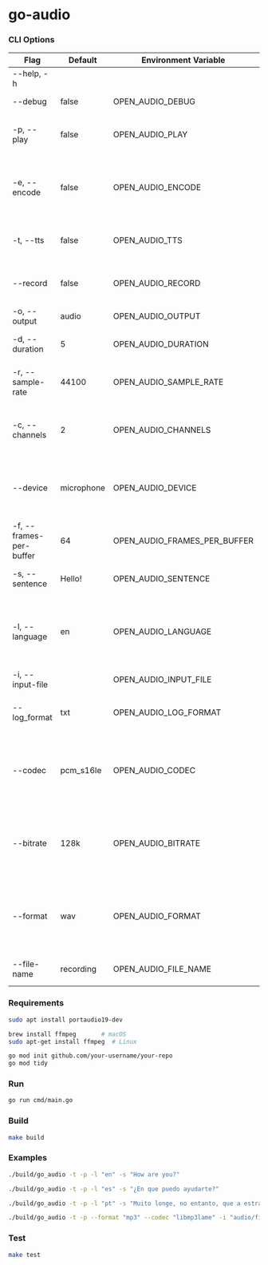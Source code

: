 # go-audio

### CLI Options

| Flag                    | Default    | Environment Variable         | Description                                                                         |
|-------------------------|------------|------------------------------|-------------------------------------------------------------------------------------|
| --help, -h              |            |                              | show help                                                                           |
| --debug                 | false      | OPEN_AUDIO_DEBUG             | Debug mode                                                                          |
| -p, --play              | false      | OPEN_AUDIO_PLAY              | play audio file in default player                                                   |
| -e, --encode            | false      | OPEN_AUDIO_ENCODE            | encode audio file with custom codec, bitrate and format                             |
| -t, --tts               | false      | OPEN_AUDIO_TTS               | Option to generate text to speech                                                   |
| --record                | false      | OPEN_AUDIO_RECORD            | record audio from microphone or board                                               |
| -o, --output            | audio      | OPEN_AUDIO_OUTPUT            | output file directory                                                               |
| -d, --duration          | 5          | OPEN_AUDIO_DURATION          | duration of recording in seconds                                                    |
| -r, --sample-rate       | 44100      | OPEN_AUDIO_SAMPLE_RATE       | sample rate to use for recording audio                                              |
| -c, --channels          | 2          | OPEN_AUDIO_CHANNELS          | number of channels to use for recording audio                                       |
| --device                | microphone | OPEN_AUDIO_DEVICE            | device to record from, available devices: microphone, board                         |
| -f, --frames-per-buffer | 64         | OPEN_AUDIO_FRAMES_PER_BUFFER | frames per buffer for recording audio                                               |
| -s, --sentence          | Hello!     | OPEN_AUDIO_SENTENCE          | input text to encode to speech                                                      |
| -l, --language          | en         | OPEN_AUDIO_LANGUAGE          | language to use for text to speech, available languages: en, es, pt, fr, it, ru, de |
| -i, --input-file        |            | OPEN_AUDIO_INPUT_FILE        | input file to encode                                                                |
| --log_format            | txt        | OPEN_AUDIO_LOG_FORMAT        | log format, available formats: txt, json                                            |
| --codec                 | pcm_s16le  | OPEN_AUDIO_CODEC             | codec to use for audio file, example codecs: pcm_s16le, pcm_s24le                   |
| --bitrate               | 128k       | OPEN_AUDIO_BITRATE           | bitrate to use for audio file, example bitrates: 128k, 256k, 512k                   |
| --format                | wav        | OPEN_AUDIO_FORMAT            | format to use for audio file, example formats: wav, mp3, ogg                        |
| --file-name             | recording  | OPEN_AUDIO_FILE_NAME         | file name to use for audio file                                                     |

### Requirements

```bash
sudo apt install portaudio19-dev
```

```bash
brew install ffmpeg       # macOS
sudo apt-get install ffmpeg  # Linux
```

```bash
go mod init github.com/your-username/your-repo
go mod tidy
```

### Run

```bash
go run cmd/main.go
```

### Build

```bash
make build
```

### Examples

```bash
./build/go_audio -t -p -l "en" -s "How are you?"
```

```bash
./build/go_audio -t -p -l "es" -s "¿En que puedo ayudarte?"
```

```bash
./build/go_audio -t -p -l "pt" -s "Muito longe, no entanto, que a estrada é muito longa."
```

```bash
./build/go_audio -t -p --format "mp3" --codec "libmp3lame" -i "audio/file_name_to_mp3.wav" -e
```

### Test

```bash
make test
```